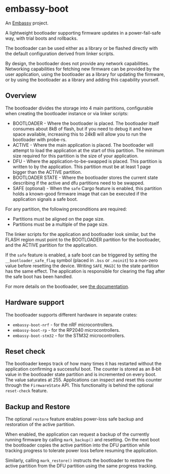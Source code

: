 # embassy-boot

An [Embassy](https://embassy.dev) project.

A lightweight bootloader supporting firmware updates in a power-fail-safe way, with trial boots and rollbacks.

The bootloader can be used either as a library or be flashed directly with the default configuration derived from linker scripts.

By design, the bootloader does not provide any network capabilities. Networking capabilities for fetching new firmware can be provided by the user application, using the bootloader as a library for updating the firmware, or by using the bootloader as a library and adding this capability yourself.

## Overview

The bootloader divides the storage into 4 main partitions, configurable when creating the bootloader instance or via linker scripts:

* BOOTLOADER - Where the bootloader is placed. The bootloader itself consumes about 8kB of flash, but if you need to debug it and have space available, increasing this to 24kB will allow you to run the bootloader with probe-rs.
* ACTIVE - Where the main application is placed. The bootloader will attempt to load the application at the start of this partition. The minimum size required for this partition is the size of your application.
* DFU - Where the application-to-be-swapped is placed. This partition is written to by the application. This partition must be at least 1 page bigger than the ACTIVE partition.
* BOOTLOADER STATE - Where the bootloader stores the current state describing if the active and dfu partitions need to be swapped.
* SAFE (optional) - When the `safe` Cargo feature is enabled, this partition holds a known-good firmware image that can be executed if the application signals a safe boot.

For any partition, the following preconditions are required:

* Partitions must be aligned on the page size.
* Partitions must be a multiple of the page size.

The linker scripts for the application and bootloader look similar, but the FLASH region must point to the BOOTLOADER partition for the bootloader, and the ACTIVE partition for the application.

If the `safe` feature is enabled, a safe boot can be triggered by setting the
`__bootloader_safe_flag` symbol (placed in `.bss` or `.noinit`) to a non-zero
value before resetting the device. Writing `SAFE_MAGIC` to the state partition
has the same effect. The application is responsible for clearing the flag after
the safe boot has been handled.

For more details on the bootloader, see [the documentation](https://embassy.dev/book/#_bootloader).

## Hardware support

The bootloader supports different hardware in separate crates:

* `embassy-boot-nrf` - for the nRF microcontrollers.
* `embassy-boot-rp` - for the RP2040 microcontrollers.
* `embassy-boot-stm32` - for the STM32 microcontrollers.

## Reset check

The bootloader keeps track of how many times it has restarted without the
application confirming a successful boot. The counter is stored as an 8‑bit
value in the bootloader state partition and is incremented on every boot. The
value saturates at 255. Applications can inspect and reset this counter through
the `FirmwareState` API. This functionality is behind the optional
`reset-check` feature.


## Backup and Restore
The optional `restore` feature enables power-loss safe backup and restoration
of the active partition.

When enabled, the application can request a backup of the currently running
firmware by calling `mark_backup()` and resetting. On the next boot the
bootloader copies the active partition into the DFU partition while tracking
progress to tolerate power loss before resuming the application.

Similarly, calling `mark_restore()` instructs the bootloader to restore the
active partition from the DFU partition using the same progress tracking.

